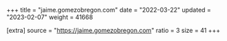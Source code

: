 +++
title = "jaime.gomezobregon.com"
date = "2022-03-22"
updated = "2023-02-07"
weight = 41668

[extra]
source = "https://jaime.gomezobregon.com"
ratio = 3
size = 41
+++
